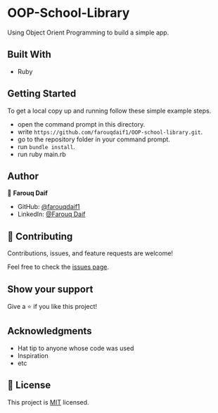 # OOP-School-Library
Using Object Orient Programming to build a simple app.
## Built With

- Ruby


## Getting Started

To get a local copy up and running follow these simple example steps.


- open the command prompt in this directory.
- write `https://github.com/farouqdaif1/OOP-school-library.git`.
- go to the repository folder in your command prompt.
- run `bundle install`.
- run ruby main.rb

## Author

👤 **Farouq Daif**

- GitHub: [@farouqdaif1](https://github.com/farouqdaif1)
- LinkedIn: [@Farouq Daif ](https://www.linkedin.com/in/farouqdaif/)

## 🤝 Contributing

Contributions, issues, and feature requests are welcome!

Feel free to check the [issues page](../../issues/).

## Show your support

Give a ⭐️ if you like this project!

## Acknowledgments

- Hat tip to anyone whose code was used
- Inspiration
- etc

## 📝 License

This project is [MIT](./MIT.md) licensed.
